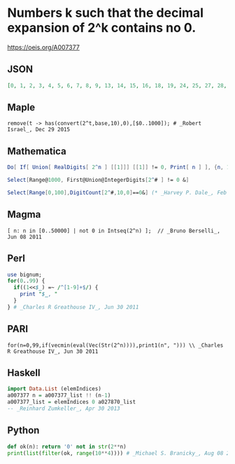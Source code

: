 # Numbers k such that the decimal expansion of 2^k contains no 0\.
https://oeis.org/A007377
## JSON
```JSON
[0, 1, 2, 3, 4, 5, 6, 7, 8, 9, 13, 14, 15, 16, 18, 19, 24, 25, 27, 28, 31, 32, 33, 34, 35, 36, 37, 39, 49, 51, 67, 72, 76, 77, 81, 86]
```
## Maple
```Maple
remove(t -> has(convert(2^t,base,10),0),[$0..1000]); # _Robert Israel_, Dec 29 2015
```
## Mathematica
```Mathematica
Do[ If[ Union[ RealDigits[ 2^n ] [[1]]] [[1]] != 0, Print[ n ] ], {n, 1, 60000}]
```
```Mathematica
Select[Range@1000, First@Union@IntegerDigits[2^# ] != 0 &]
```
```Mathematica
Select[Range[0,100],DigitCount[2^#,10,0]==0&] (* _Harvey P. Dale_, Feb 06 2015 *)
```
## Magma
```Magma
[ n: n in [0..50000] | not 0 in Intseq(2^n) ];  // _Bruno Berselli_, Jun 08 2011
```
## Perl
```Perl
use bignum;
for(0..99) {
  if((1<<$_) =~ /^[1-9]+$/) {
    print "$_, "
  }
} # _Charles R Greathouse IV_, Jun 30 2011
```
## PARI
```PARI
for(n=0,99,if(vecmin(eval(Vec(Str(2^n)))),print1(n", "))) \\ _Charles R Greathouse IV_, Jun 30 2011
```
## Haskell
```Haskell
import Data.List (elemIndices)
a007377 n = a007377_list !! (n-1)
a007377_list = elemIndices 0 a027870_list
-- _Reinhard Zumkeller_, Apr 30 2013
```
## Python
```Python
def ok(n): return '0' not in str(2**n)
print(list(filter(ok, range(10**4)))) # _Michael S. Branicky_, Aug 08 2021
```
